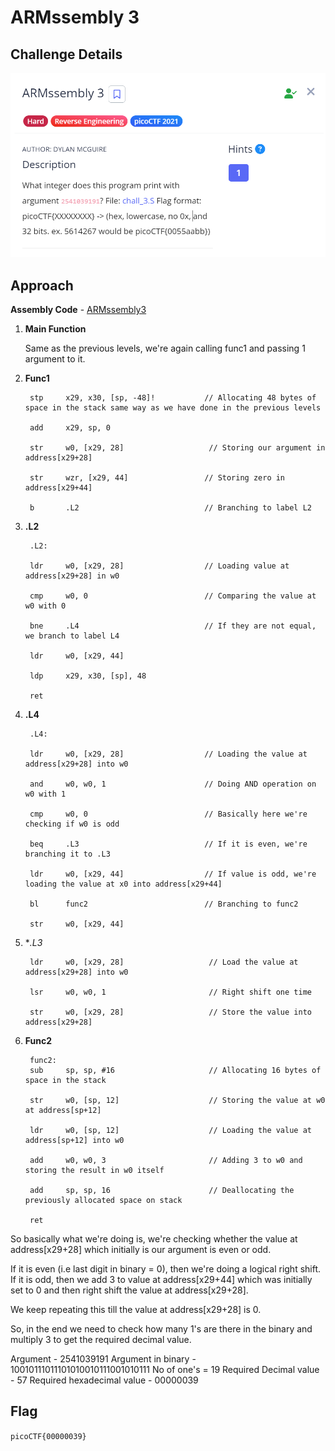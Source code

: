 # ARMssembly 3

## Challenge Details

![alt text](./Images/ARMssembly3.png)

## Approach

**Assembly Code** - [ARMssembly3](./Resources&SourceCodes/ARMssembly3.asm)

1. **Main Function**

    Same as the previous levels, we're again calling func1 and passing 1 argument to it.

2. **Func1**

        stp     x29, x30, [sp, -48]!           // Allocating 48 bytes of space in the stack same way as we have done in the previous levels

        add     x29, sp, 0                     

        str     w0, [x29, 28]                   // Storing our argument in address[x29+28]

        str     wzr, [x29, 44]                 // Storing zero in address[x29+44]

        b       .L2                            // Branching to label L2

3. **.L2**

        .L2:                                  

        ldr     w0, [x29, 28]                  // Loading value at address[x29+28] in w0

        cmp     w0, 0                          // Comparing the value at w0 with 0

        bne     .L4                            // If they are not equal, we branch to label L4

        ldr     w0, [x29, 44]

        ldp     x29, x30, [sp], 48

        ret

4. **.L4**

        .L4:

        ldr     w0, [x29, 28]                  // Loading the value at address[x29+28] into w0          

        and     w0, w0, 1                      // Doing AND operation on w0 with 1

        cmp     w0, 0                          // Basically here we're checking if w0 is odd

        beq     .L3                            // If it is even, we're branching it to .L3

        ldr     w0, [x29, 44]                  // If value is odd, we're loading the value at x0 into address[x29+44]

        bl      func2                          // Branching to func2

        str     w0, [x29, 44]

5. **.L3*

        ldr     w0, [x29, 28]                   // Load the value at address[x29+28] into w0

        lsr     w0, w0, 1                       // Right shift one time

        str     w0, [x29, 28]                   // Store the value into address[x29+28]


6. **Func2**

        func2:
        sub     sp, sp, #16                     // Allocating 16 bytes of space in the stack

        str     w0, [sp, 12]                    // Storing the value at w0 at address[sp+12]

        ldr     w0, [sp, 12]                    // Loading the value at address[sp+12] into w0

        add     w0, w0, 3                       // Adding 3 to w0 and storing the result in w0 itself

        add     sp, sp, 16                      // Deallocating the previously allocated space on stack

        ret



So basically what we're doing is, we're checking whether the value at address[x29+28] which initially is our argument is even or odd.

If it is even (i.e last digit in binary = 0), then we're doing a logical right shift.
If it is odd, then we add 3 to value at address[x29+44] which was initially set to 0 and then right shift the value at address[x29+28].

We keep repeating this till the value at address[x29+28] is 0.

So, in the end we need to check how many 1's are there in the binary and multiply 3 to get the required decimal value.


Argument - 2541039191
Argument in binary - 10010111011101010010111001010111
No of one's = 19
Required Decimal value - 57
Required hexadecimal value - 00000039

## Flag

`picoCTF{00000039}`

